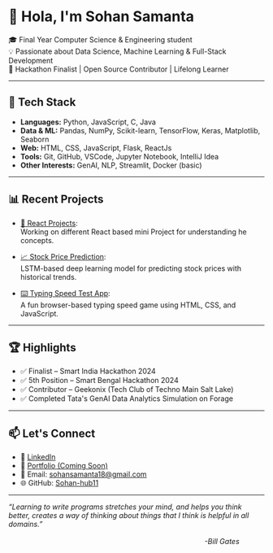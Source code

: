 # 👋 Hola, I'm Sohan Samanta

<!--
**Sohan-hub11/Sohan-hub11** is a ✨ _special_ ✨ repository because its `README.md` (this file) appears on your GitHub profile.

Here are some ideas to get you started:

- 🔭 I’m currently working on ...
- 🌱 I’m currently learning ...
- 👯 I’m looking to collaborate on ...
- 🤔 I’m looking for help with ...
- 💬 Ask me about ...
- 📫 How to reach me: ...
- 😄 Pronouns: ...
- ⚡ Fun fact: ...
-->

🎓 Final Year Computer Science & Engineering student  
💡 Passionate about Data Science, Machine Learning & Full-Stack Development  
🚀 Hackathon Finalist | Open Source Contributor | Lifelong Learner  

---

## 🔧 Tech Stack

- **Languages:** Python, JavaScript, C, Java  
- **Data & ML:** Pandas, NumPy, Scikit-learn, TensorFlow, Keras, Matplotlib, Seaborn  
- **Web:** HTML, CSS, JavaScript, Flask, ReactJs
- **Tools:** Git, GitHub, VSCode, Jupyter Notebook, IntelliJ Idea  
- **Other Interests:** GenAI, NLP, Streamlit, Docker (basic)

---

## 📊 Recent Projects

- [🔗 React Projects](https://github.com/Sohan-hub11/React_Projects):  
  Working on different React based mini Project for understanding he concepts.
  
- [📈 Stock Price Prediction](https://github.com/Sohan-hub11/Stock_Price_Prediction):  
  LSTM-based deep learning model for predicting stock prices with historical trends.

- [⌨️ Typing Speed Test App](https://github.com/Sohan-hub11/Typing-Speed-Test):  
  A fun browser-based typing speed game using HTML, CSS, and JavaScript.

---

## 🏆 Highlights

- ✅ Finalist – Smart India Hackathon 2024  
- ✅ 5th Position – Smart Bengal Hackathon 2024  
- ✅ Contributor – Geekonix (Tech Club of Techno Main Salt Lake)  
- ✅ Completed Tata's GenAI Data Analytics Simulation on Forage

---

## 📫 Let's Connect

- 💼 [LinkedIn](https://www.linkedin.com/in/sohan-samanta-271128257/)
- 📁 [Portfolio (Coming Soon)]()
- 📧 Email: sohansamanta18@gmail.com
- 🌐 GitHub: [Sohan-hub11](https://github.com/Sohan-hub11)

---

_“Learning to write programs stretches your mind, and helps you think better, creates a way of thinking about things that I think is helpful in all domains.” <br>
  &nbsp;&nbsp;&nbsp;&nbsp;&nbsp;&nbsp;&nbsp;&nbsp;&nbsp;&nbsp;&nbsp;&nbsp;&nbsp;&nbsp;&nbsp;&nbsp;&nbsp;&nbsp;&nbsp;&nbsp;&nbsp;&nbsp;&nbsp;&nbsp;&nbsp;&nbsp;&nbsp;&nbsp;&nbsp;&nbsp;&nbsp;&nbsp;&nbsp;
  &nbsp;&nbsp;&nbsp;&nbsp;&nbsp;&nbsp;&nbsp;&nbsp;&nbsp;&nbsp;&nbsp;&nbsp;&nbsp;&nbsp;&nbsp;&nbsp;&nbsp;&nbsp;&nbsp;&nbsp;&nbsp;&nbsp;&nbsp;&nbsp;&nbsp;&nbsp;&nbsp;&nbsp;&nbsp;&nbsp;&nbsp;&nbsp;&nbsp;
  &nbsp;&nbsp;&nbsp;&nbsp;&nbsp;&nbsp;&nbsp;&nbsp;&nbsp;&nbsp;&nbsp;&nbsp;&nbsp;&nbsp;&nbsp;&nbsp;&nbsp;&nbsp;&nbsp;&nbsp;&nbsp;&nbsp;&nbsp;&nbsp;&nbsp;&nbsp;&nbsp;&nbsp;&nbsp;&nbsp;&nbsp;&nbsp;&nbsp;
  &nbsp;&nbsp;&nbsp;&nbsp;&nbsp;&nbsp;&nbsp;&nbsp;&nbsp;&nbsp;&nbsp;&nbsp;&nbsp;&nbsp;&nbsp;&nbsp;&nbsp;&nbsp;&nbsp;&nbsp;&nbsp;&nbsp;&nbsp;&nbsp;&nbsp;&nbsp;&nbsp;&nbsp;&nbsp;&nbsp;&nbsp;&nbsp;&nbsp;
  &nbsp;&nbsp;&nbsp;&nbsp;&nbsp;&nbsp;&nbsp;&nbsp;&nbsp;&nbsp;&nbsp;&nbsp;&nbsp;&nbsp;&nbsp;&nbsp;&nbsp;&nbsp;&nbsp;&nbsp;&nbsp;&nbsp;&nbsp;&nbsp;&nbsp;&nbsp;&nbsp;&nbsp;&nbsp;&nbsp;&nbsp;&nbsp;&nbsp;
  &nbsp;&nbsp;&nbsp;&nbsp;&nbsp;&nbsp;&nbsp;&nbsp;&nbsp;&nbsp;&nbsp;&nbsp;&nbsp;&nbsp;&nbsp;&nbsp;&nbsp;&nbsp;&nbsp;&nbsp;&nbsp;&nbsp;&nbsp;&nbsp;&nbsp;&nbsp;&nbsp;&nbsp;&nbsp;
  -Bill Gates_
